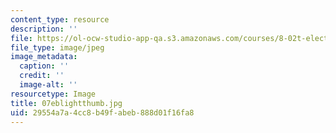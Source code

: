 ```yaml
---
content_type: resource
description: ''
file: https://ol-ocw-studio-app-qa.s3.amazonaws.com/courses/8-02t-electricity-and-magnetism-spring-2005/29554a7a4cc8b49fabeb888d01f16fa8_07eblightthumb.jpg
file_type: image/jpeg
image_metadata:
  caption: ''
  credit: ''
  image-alt: ''
resourcetype: Image
title: 07eblightthumb.jpg
uid: 29554a7a-4cc8-b49f-abeb-888d01f16fa8
---
```

